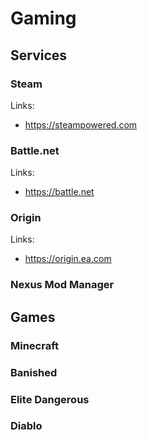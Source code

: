 # Gaming

## Services

### Steam

Links:
- https://steampowered.com

### Battle.net

Links:
- https://battle.net

### Origin

Links:
- https://origin.ea.com

### Nexus Mod Manager

## Games

### Minecraft

### Banished

### Elite Dangerous

### Diablo